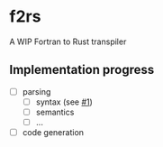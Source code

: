 # f2rs
A WIP Fortran to Rust transpiler

## Implementation progress
- [ ] parsing
  - [ ] syntax (see [#1](https://github.com/LucaCiucci/f2rs/issues/1))
  - [ ] semantics
  - [ ] ...
- [ ] code generation